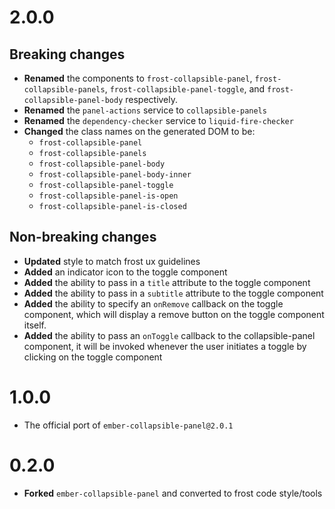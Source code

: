 # 2.0.0
## Breaking changes
 * **Renamed** the components to `frost-collapsible-panel`, `frost-collapsible-panels`, `frost-collapsible-panel-toggle`, and `frost-collapsible-panel-body` respectively.
 * **Renamed** the `panel-actions` service to `collapsible-panels`
 * **Renamed** the `dependency-checker` service to `liquid-fire-checker`
 * **Changed** the class names on the generated DOM to be:
   * `frost-collapsible-panel`
   * `frost-collapsible-panels`
   * `frost-collapsible-panel-body`
   * `frost-collapsible-panel-body-inner`
   * `frost-collapsible-panel-toggle`
   * `frost-collapsible-panel-is-open`
   * `frost-collapsible-panel-is-closed`

## Non-breaking changes
 * **Updated** style to match frost ux guidelines
 * **Added** an indicator icon to the toggle component
 * **Added** the ability to pass in a `title` attribute to the toggle component
 * **Added** the ability to pass in a `subtitle` attribute to the toggle component
 * **Added** the ability to specify an `onRemove` callback on the toggle component, which will display a remove button on the toggle component itself.
 * **Added** the ability to pass an `onToggle` callback to the collapsible-panel component, it will be invoked whenever the user initiates a toggle by clicking on the toggle component

# 1.0.0
 * The official port of `ember-collapsible-panel@2.0.1`

# 0.2.0
 * **Forked** `ember-collapsible-panel` and converted to frost code style/tools
